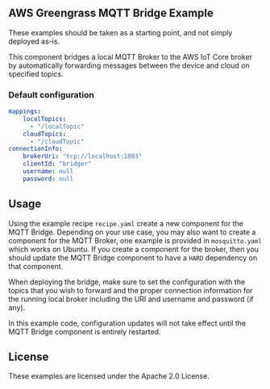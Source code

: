 ## AWS Greengrass MQTT Bridge Example

These examples should be taken as a starting point, and not simply deployed as-is.

This component bridges a local MQTT Broker to the AWS IoT Core broker by automatically forwarding
 messages between the device and cloud on specified topics.
 
### Default configuration
```yaml
mappings:
    localTopics:
      - "/localTopic"
    cloudTopics:
      - "/cloudTopic"
connectionInfo:
    brokerUri: "tcp://localhost:1883"
    clientId: "bridger"
    username: null
    password: null
```

## Usage
Using the example recipe `recipe.yaml` create a new component for the MQTT Bridge. Depending on your use case,
you may also want to create a component for the MQTT Broker, one example is provided in `mosquitto.yaml` which works
on Ubuntu. If you create a component for the broker, then you should update the MQTT Bridge component to have a `HARD`
dependency on that component.

When deploying the bridge, make sure to set the configuration with the topics that you wish to forward and the proper
connection information for the running local broker including the URI and username and password (if any).

In this example code, configuration updates will not take effect until the MQTT Bridge component is entirely restarted.


## License

These examples are licensed under the Apache 2.0 License. 
